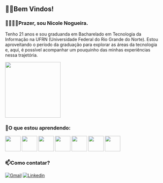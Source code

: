 ## 👋🏼Bem Vindos!

### 🫱🏻‍🫲🏽Prazer, sou Nicole Nogueira. 
Tenho 21 anos e sou graduanda em Bacharelado em Tecnologia da Informação na UFRN (Universidade Federal do Rio Grande do Norte).
Estou aproveitando o período da graduação para explorar as áreas da tecnologia e, aqui, é possível acompanhar um pouquinho das minhas experiências nessa trajetória.

 <img height="180em" src="https://github-readme-stats.vercel.app/api/top-langs/?username=nicolecnogueira&layout=donut&theme=cobalt"/>

### 📖O que estou aprendendo:

<a target="_blank" href="https://www.python.org"><img src="https://cdn.jsdelivr.net/gh/devicons/devicon@latest/icons/python/python-original.svg" width="50" height="50" /><a/>
<a target="_blank" href="https://www.arduino.cc"><img src="https://cdn.jsdelivr.net/gh/devicons/devicon@latest/icons/arduino/arduino-original.svg" width="50" height="50" /><a/>
<a target="_blank" href="https://pt.wikipedia.org/wiki/C_(linguagem_de_programa%C3%A7%C3%A3o)"><img src="https://cdn.jsdelivr.net/gh/devicons/devicon@latest/icons/c/c-original.svg" width="50" height="50" /><a/>
<a target="_blank" href="https://pt.wikipedia.org/wiki/C%2B%2B"><img src="https://cdn.jsdelivr.net/gh/devicons/devicon@latest/icons/cplusplus/cplusplus-original.svg" width="50" height="50" /><a/>
<a target="_blank" href="https://git-scm.com/"><img src="https://cdn.jsdelivr.net/gh/devicons/devicon@latest/icons/git/git-original.svg" width="50" height="50" /><a/>
<a target="_blank" href="https://dev.java/"><img src="https://cdn.jsdelivr.net/gh/devicons/devicon@latest/icons/java/java-original.svg" width="50" height="50" /><a/>
<a target="_blank" href="https://cmake.org/"><img src="https://cdn.jsdelivr.net/gh/devicons/devicon@latest/icons/cmake/cmake-original.svg" width="50" height="50" /><a/>
          


### 📫Como contatar?
[![Gmail](https://img.shields.io/badge/Gmail-D14836?style=for-the-badge&logo=gmail&logoColor=white)](mailto:cnogueira.nicole@gmail.com)
[![Linkedin](https://img.shields.io/badge/linkedin-%230077B5.svg?style=for-the-badge&logo=linkedin&logoColor=white)](www.linkedin.com/in/nicole-nogueira-)





